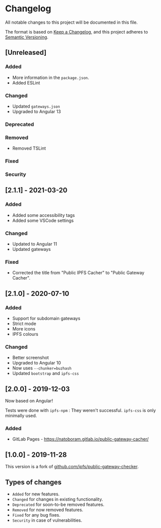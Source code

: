 # Changelog

All notable changes to this project will be documented in this file.

The format is based on [Keep a Changelog](https://keepachangelog.com/), and this project adheres to [Semantic Versioning](https://semver.org/).

## [Unreleased]

### Added

* More information in the `package.json`.
* Added ESLint

### Changed

* Updated `gateways.json`
* Upgraded to Angular 13

### Deprecated

### Removed

* Removed TSLint

### Fixed

### Security

## [2.1.1] - 2021-03-20

### Added

* Added some accessibility tags
* Added some VSCode settings

### Changed

* Updated to Angular 11
* Updated gateways

### Fixed

* Corrected the title from "Public IPFS Cacher" to "Public Gateway Cacher".

## [2.1.0] - 2020-07-10

### Added

* Support for subdomain gateways
* Strict mode
* More icons
* IPFS colours

### Changed

* Better screenshot
* Upgraded to Angular 10
* Now uses `--chunker=buzhash`
* Updated `bootstrap` and `ipfs-css`

## [2.0.0] - 2019-12-03

Now based on Angular!

Tests were done with `ipfs-npm` : They weren't successful. `ipfs-css` is only minimally used.

### Added

* GitLab Pages - <https://natoboram.gitlab.io/public-gateway-cacher/>

## [1.0.0] - 2019-11-28

This version is a fork of [github.com/ipfs/public-gateway-checker](https://github.com/ipfs/public-gateway-checker).

## Types of changes

* `Added` for new features.
* `Changed` for changes in existing functionality.
* `Deprecated` for soon-to-be removed features.
* `Removed` for now removed features.
* `Fixed` for any bug fixes.
* `Security` in case of vulnerabilities.
